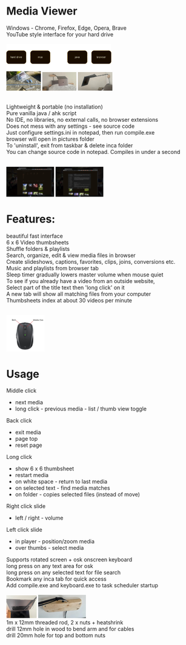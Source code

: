 
# Media Viewer<br>
Windows - Chrome, Firefox, Edge, Opera, Brave<br>
YouTube style interface for your hard drive<br><br>
<img src="screens/overview2.png" width="55%"><br>
<img src="screens/computer arm 5.jpg" width="18%"> <img src="screens/computer arm 2.jpg" width="18%"> <img src="screens/computer arm 1.jpg" width="18%"><br><br>

Lightweight & portable (no installation)<br>
Pure vanilla java / ahk script<br>
No IDE, no libraries, no external calls, no browser extensions<br> 
Does not mess with any settings - see source code<br>
Just configure settings.ini in notepad, then run compile.exe<br>
browser will open in pictures folder<br>
To 'uninstall', exit from taskbar & delete inca folder<br>
You can change source code in notepad. Compiles in under a second<br><br>

<img src="screens/Screen 1.jpg" width="25%"> <img src="screens/Screen 2.jpg" width="25%"><br>

# Features:<br>
beautiful fast interface<br>
6 x 6 Video thumbsheets<br>
Shuffle folders & playlists<br>
Search, organize, edit & view media files in browser<br>
Create slideshows, captions, favorites, clips, joins, conversions etc.<br>
Music and playlists from browser tab<br>
Sleep timer gradually lowers master volume when mouse quiet<br>
To see if you already have a video from an outside website,<br>
Select part of the title text then 'long click' on it<br>
A new tab will show all matching files from your computer<br>
Thumbsheets index at about 30 videos per minute<br><br>

<img src="screens/mouse.jpg" width="20%"/>

# Usage

Middle click
- next media
- long click - previous media - list / thumb view toggle

Back click
- exit media
- page top
- reset page

Long click
- show 6 x 6 thumbsheet
- restart media
- on white space - return to last media
- on selected text - find media matches
- on folder - copies selected files (instead of move)

Right click slide
- left / right - volume

Left click slide
- in player - position/zoom media
- over thumbs - select media

Supports rotated screen + osk onscreen keyboard<br>
long press on any text area for osk<br>
long press on any selected text for file search<br>
Bookmark any inca tab for quick access<br>
Add compile.exe and keyboard.exe to task scheduler startup<br><br>
<img src="screens/computer arm 3.jpg" width="15.9%">   <img src="screens/computer arm 4.jpg" width="25%"><br>
1m x 12mm threaded rod, 2 x nuts + heatshrink<br>
drill 12mm hole in wood to bend arm and for cables<br>
drill 20mm hole for top and bottom nuts<br><br>


